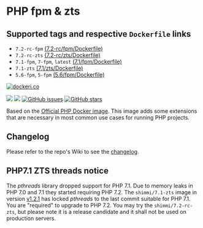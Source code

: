 # PHP fpm & zts
## Supported tags and respective `Dockerfile` links
* `7.2-rc-fpm` [(7.2-rc/fpm/Dockerfile)](https://github.com/Shimmi/docker-php/blob/master/7.2-rc/fpm/Dockerfile)
* `7.2-rc-zts` [(7.2-rc/zts/Dockerfile)](https://github.com/Shimmi/docker-php/blob/master/7.2-rc/zts/Dockerfile)
* `7.1-fpm`, `7-fpm`, `latest` [(7.1/fpm/Dockerfile)](https://github.com/Shimmi/docker-php/blob/master/7.1/fpm/Dockerfile)
* `7.1-zts` [(7.1/zts/Dockerfile)](https://github.com/Shimmi/docker-php/blob/master/7.1/zts/Dockerfile)
* `5.6-fpm`, `5-fpm` [(5.6/fpm/Dockerfile)](https://github.com/Shimmi/docker-php/blob/master/5.6/fpm/Dockerfile)

[![dockeri.co](http://dockeri.co/image/shimmi/php)](https://registry.hub.docker.com/shimmi/php/)

[![](https://images.microbadger.com/badges/image/shimmi/php.svg)](https://microbadger.com/images/shimmi/php "Get your own image badge on microbadger.com")
[![](https://images.microbadger.com/badges/version/shimmi/php.svg)](https://microbadger.com/images/shimmi/php "Get your own version badge on microbadger.com")
[![GitHub issues](https://img.shields.io/github/issues/shimmi/docker-php.svg "GitHub issues")](https://github.com/docker-php)
[![GitHub stars](https://img.shields.io/github/stars/shimmi/docker-php.svg "GitHub stars")](https://github.com/docker-php)

Based on the [Official PHP Docker image](https://store.docker.com/images/9c2c5426-0cca-4a30-a450-b2961541c6dc "official image").
This image adds some extensions that are necessary in most common use cases for running PHP projects.

## Changelog
Please refer to the repo's Wiki to see the [changelog](https://github.com/Shimmi/docker-php/wiki/Changelog).

## PHP7.1 ZTS threads notice
The _pthreads_ library dropped support for PHP 7.1. Due to memory leaks in PHP 7.0 and 7.1
they started requiring PHP 7.2. The `shimmi/7.1-zts` image in version [v1.2.1](https://github.com/Shimmi/docker-php/tree/v1.2.1)
has locked _pthreads_ to the last commit suitable for PHP 7.1. You are "required" to
upgrade to PHP 7.2. You may try the `shimmi/7.2-rc-zts`, but please note it is a release candidate
and it shall not be used on production servers.
